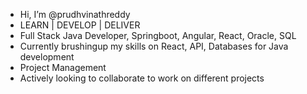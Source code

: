 - Hi, I’m @prudhvinathreddy
- LEARN | DEVELOP | DELIVER
- Full Stack Java Developer, Springboot, Angular, React, Oracle, SQL
- Currently brushingup my skills on React, API, Databases for Java development
- Project Management
- Actively looking to collaborate to work on different projects

  
<!---
prudhvinathreddy/prudhvinathreddy is a ✨ special ✨ repository because its `README.md` (this file) appears on your GitHub profile.
You can click the Preview link to take a look at your changes.
--->
